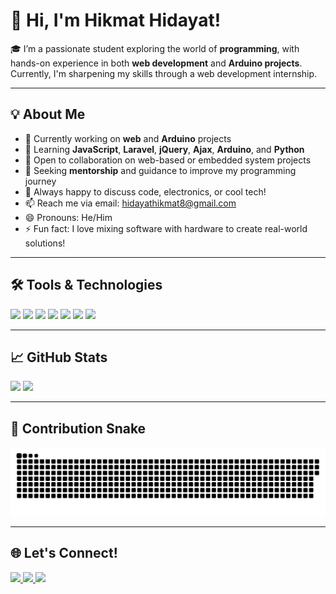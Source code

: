 # 👋 Hi, I'm Hikmat Hidayat!

🎓 I’m a passionate student exploring the world of **programming**, with hands-on experience in both **web development** and **Arduino projects**. Currently, I'm sharpening my skills through a web development internship.

---

## 💡 About Me

- 🔭 Currently working on **web** and **Arduino** projects
- 🌱 Learning **JavaScript**, **Laravel**, **jQuery**, **Ajax**, **Arduino**, and **Python**
- 🤝 Open to collaboration on web-based or embedded system projects
- 🧠 Seeking **mentorship** and guidance to improve my programming journey
- 💬 Always happy to discuss code, electronics, or cool tech!
- 📫 Reach me via email: [hidayathikmat8@gmail.com](mailto:hidayathikmat8@gmail.com)
- 😄 Pronouns: He/Him
- ⚡ Fun fact: I love mixing software with hardware to create real-world solutions!

---

## 🛠️ Tools & Technologies

<p>
  <img src="https://img.shields.io/badge/Laravel-FRAMEWORK-red?logo=laravel" />
  <img src="https://img.shields.io/badge/Arduino-PLATFORM-blue?logo=arduino" />
  <img src="https://img.shields.io/badge/JavaScript-CODE-yellow?logo=javascript" />
  <img src="https://img.shields.io/badge/jQuery-LIBRARY-blue?logo=jquery" />
  <img src="https://img.shields.io/badge/Ajax-LIBRARY-blue?logo=ajax" />
  <img src="https://img.shields.io/badge/Visual%20Studio%20Code-IDE-007ACC?logo=visual-studio-code" />
  <img src="https://img.shields.io/badge/Windows-OS-blue?logo=windows" />
</p>

---

## 📈 GitHub Stats

<p>
  <img src="https://github-readme-stats.vercel.app/api?username=hikproject&show_icons=true&hide_border=true&title_color=000&icon_color=F05454" />
  <img src="https://github-readme-stats.vercel.app/api/top-langs/?username=hikproject&layout=compact&hide_border=true" height="180" />
</p>

---

## 🐍 Contribution Snake

<p align="center">
  <img src="https://raw.githubusercontent.com/hikproject/hikproject/output/github-contribution-grid-snake.svg" />
</p>

---

## 🌐 Let's Connect!

<p>
  <a href="https://www.instagram.com/hikmathidayat8" target="_blank">
    <img src="https://img.shields.io/badge/Instagram-@hikmathidayat8-E4405F?style=flat&logo=instagram&logoColor=white" />
  </a>
  <a href="mailto:hidayathikmat8@gmail.com" target="_blank">
    <img src="https://img.shields.io/badge/Gmail-hidayathikmat8@gmail.com-D14836?style=flat&logo=gmail&logoColor=white" />
  </a>
  <a href="https://www.linkedin.com/in/hikmathidayat" target="_blank">
    <img src="https://img.shields.io/badge/LinkedIn-Hikmat_Hidayat-0077B5?style=flat&logo=linkedin&logoColor=white" />
  </a>
</p>
